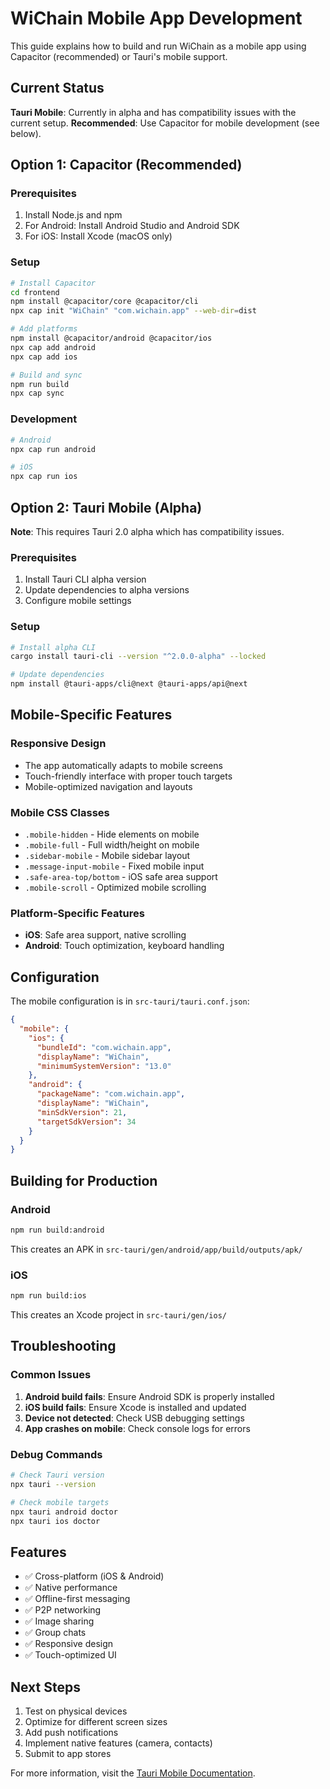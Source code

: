 # WiChain Mobile App Development

This guide explains how to build and run WiChain as a mobile app using Capacitor (recommended) or Tauri's mobile support.

## Current Status

**Tauri Mobile**: Currently in alpha and has compatibility issues with the current setup.
**Recommended**: Use Capacitor for mobile development (see below).

## Option 1: Capacitor (Recommended)

### Prerequisites
1. Install Node.js and npm
2. For Android: Install Android Studio and Android SDK
3. For iOS: Install Xcode (macOS only)

### Setup
```bash
# Install Capacitor
cd frontend
npm install @capacitor/core @capacitor/cli
npx cap init "WiChain" "com.wichain.app" --web-dir=dist

# Add platforms
npm install @capacitor/android @capacitor/ios
npx cap add android
npx cap add ios

# Build and sync
npm run build
npx cap sync
```

### Development
```bash
# Android
npx cap run android

# iOS
npx cap run ios
```

## Option 2: Tauri Mobile (Alpha)

**Note**: This requires Tauri 2.0 alpha which has compatibility issues.

### Prerequisites
1. Install Tauri CLI alpha version
2. Update dependencies to alpha versions
3. Configure mobile settings

### Setup
```bash
# Install alpha CLI
cargo install tauri-cli --version "^2.0.0-alpha" --locked

# Update dependencies
npm install @tauri-apps/cli@next @tauri-apps/api@next
```

## Mobile-Specific Features

### Responsive Design
- The app automatically adapts to mobile screens
- Touch-friendly interface with proper touch targets
- Mobile-optimized navigation and layouts

### Mobile CSS Classes
- `.mobile-hidden` - Hide elements on mobile
- `.mobile-full` - Full width/height on mobile
- `.sidebar-mobile` - Mobile sidebar layout
- `.message-input-mobile` - Fixed mobile input
- `.safe-area-top/bottom` - iOS safe area support
- `.mobile-scroll` - Optimized mobile scrolling

### Platform-Specific Features
- **iOS**: Safe area support, native scrolling
- **Android**: Touch optimization, keyboard handling

## Configuration

The mobile configuration is in `src-tauri/tauri.conf.json`:

```json
{
  "mobile": {
    "ios": {
      "bundleId": "com.wichain.app",
      "displayName": "WiChain",
      "minimumSystemVersion": "13.0"
    },
    "android": {
      "packageName": "com.wichain.app",
      "displayName": "WiChain",
      "minSdkVersion": 21,
      "targetSdkVersion": 34
    }
  }
}
```

## Building for Production

### Android
```bash
npm run build:android
```
This creates an APK in `src-tauri/gen/android/app/build/outputs/apk/`

### iOS
```bash
npm run build:ios
```
This creates an Xcode project in `src-tauri/gen/ios/`

## Troubleshooting

### Common Issues

1. **Android build fails**: Ensure Android SDK is properly installed
2. **iOS build fails**: Ensure Xcode is installed and updated
3. **Device not detected**: Check USB debugging settings
4. **App crashes on mobile**: Check console logs for errors

### Debug Commands
```bash
# Check Tauri version
npx tauri --version

# Check mobile targets
npx tauri android doctor
npx tauri ios doctor
```

## Features

- ✅ Cross-platform (iOS & Android)
- ✅ Native performance
- ✅ Offline-first messaging
- ✅ P2P networking
- ✅ Image sharing
- ✅ Group chats
- ✅ Responsive design
- ✅ Touch-optimized UI

## Next Steps

1. Test on physical devices
2. Optimize for different screen sizes
3. Add push notifications
4. Implement native features (camera, contacts)
5. Submit to app stores

For more information, visit the [Tauri Mobile Documentation](https://v2.tauri.app/blog/tauri-mobile-alpha/).
